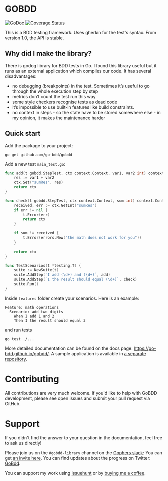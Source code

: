 # GOBDD

[![GoDoc](https://godoc.org/github.com/go-bdd/gobdd?status.svg)](https://godoc.org/github.com/go-bdd/gobdd) [![Coverage Status](https://coveralls.io/repos/github/go-bdd/gobdd/badge.svg?branch=master)](https://coveralls.io/github/go-bdd/gobdd?branch=master)

This is a BDD testing framework. Uses gherkin for the test's syntax. From version 1.0, the API is stable.

## Why did I make the library?

There is godog library for BDD tests in Go. I found this library useful but it runs as an external application which compiles our code. It has several disadvantages:

-   no debugging (breakpoints) in the test. Sometimes it’s useful to go through the whole execution step by step
-   metrics don’t count the test run this way
-   some style checkers recognise tests as dead code
-   it’s impossible to use built-in features like build constraints.
-   no context in steps - so the state have to be stored somewhere else - in my opinion, it makes the maintenance harder

## Quick start

Add the package to your project:

```
go get github.com/go-bdd/gobdd
```

Add a new test `main_test.go`:

```go
func add(t gobdd.StepTest, ctx context.Context, var1, var2 int) context.Context{
	res := var1 + var2
	ctx.Set("sumRes", res)
	return ctx
}

func check(t gobdd.StepTest, ctx context.Context, sum int) context.Context{
	received, err := ctx.GetInt("sumRes")
	if err != nil {
		t.Error(err)
		return ctx
	}

	if sum != received {
		t.Error(errors.New("the math does not work for you"))
	}

	return ctx
}

func TestScenarios(t *testing.T) {
	suite := NewSuite(t)
	suite.AddStep(`I add (\d+) and (\d+)`, add)
	suite.AddStep(`I the result should equal (\d+)`, check)
	suite.Run()
}
```

Inside `features` folder create your scenarios. Here is an example:

```gherkin
Feature: math operations
  Scenario: add two digits
    When I add 1 and 2
    Then I the result should equal 3
```

and run tests

```
go test ./...
```

More detailed documentation can be found on the docs page: https://go-bdd.github.io/gobdd/. A sample application is available in [a separate repository](https://github.com/go-bdd/sample-app).

# Contributing

All contributions are very much welcome. If you'd like to help with GoBDD development, please see open issues and submit your pull request via GitHub.

# Support

If you didn't find the answer to your question in the documentation, feel free to ask us directly!

Please join us on the `#gobdd-library` channel on the [Gophers slack](https://gophers.slack.com/): You can get [an invite here](https://gophersinvite.herokuapp.com/).
You can find updates about the progress on Twitter: [GoBdd](https://twitter.com/Go_BDD).

You can support my work using [issuehunt](https://issuehunt.io/r/go-bdd) or by [buying me a coffee](https://www.buymeacoffee.com/bklimczak).
